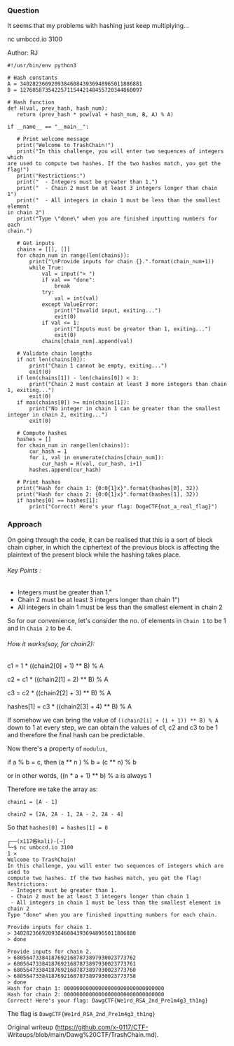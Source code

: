 ### Question  
It seems that my problems with hashing just keep multiplying...  
  
nc umbccd.io 3100  
  
Author: RJ  
```  
#!/usr/bin/env python3

# Hash constants  
A = 340282366920938460843936948965011886881  
B = 127605873542257115442148455720344860097

# Hash function  
def H(val, prev_hash, hash_num):  
   return (prev_hash * pow(val + hash_num, B, A) % A)

if __name__ == "__main__":

   # Print welcome message  
   print("Welcome to TrashChain!")  
   print("In this challenge, you will enter two sequences of integers which
are used to compute two hashes. If the two hashes match, you get the flag!")  
   print("Restrictions:")  
   print("  - Integers must be greater than 1.")  
   print("  - Chain 2 must be at least 3 integers longer than chain 1")  
   print("  - All integers in chain 1 must be less than the smallest element
in chain 2")  
   print("Type \"done\" when you are finished inputting numbers for each
chain.")

   # Get inputs  
   chains = [[], []]  
   for chain_num in range(len(chains)):  
       print("\nProvide inputs for chain {}.".format(chain_num+1))  
       while True:  
           val = input("> ")  
           if val == "done":  
               break  
           try:  
               val = int(val)  
           except ValueError:  
               print("Invalid input, exiting...")  
               exit(0)  
           if val <= 1:  
               print("Inputs must be greater than 1, exiting...")  
               exit(0)  
           chains[chain_num].append(val)

   # Validate chain lengths  
   if not len(chains[0]):  
       print("Chain 1 cannot be empty, exiting...")  
       exit(0)  
   if len(chains[1]) - len(chains[0]) < 3:  
       print("Chain 2 must contain at least 3 more integers than chain 1, exiting...")  
       exit(0)  
   if max(chains[0]) >= min(chains[1]):  
       print("No integer in chain 1 can be greater than the smallest integer in chain 2, exiting...")  
       exit(0)

   # Compute hashes  
   hashes = []  
   for chain_num in range(len(chains)):  
       cur_hash = 1  
       for i, val in enumerate(chains[chain_num]):  
           cur_hash = H(val, cur_hash, i+1)  
       hashes.append(cur_hash)

   # Print hashes  
   print("Hash for chain 1: {0:0{1}x}".format(hashes[0], 32))  
   print("Hash for chain 2: {0:0{1}x}".format(hashes[1], 32))  
   if hashes[0] == hashes[1]:  
       print("Correct! Here's your flag: DogeCTF{not_a_real_flag}")  
```  
### Approach  
On going through the code, it can be realised that this is a sort of block
chain cipher, in which the ciphertext of the previous block is affecting the
plaintext of the present block while the hashing takes place.  
###### Key Points :  
- Integers must be greater than 1."  
- Chain 2 must be at least 3 integers longer than chain 1")  
- All integers in chain 1 must be less than the smallest element in chain 2

So for our convenience, let's consider the no. of elements in `Chain 1` to be
1 and in `Chain 2` to be 4.

###### How it works(say, for chain2):  
c1 = 1 * ((chain2[0] + 1) ** B) % A  
  
c2 = c1 * ((chain2[1] + 2) ** B) % A  
  
c3 = c2 * ((chain2[2] + 3) ** B) % A  
  
hashes[1] = c3 * ((chain2[3] + 4) ** B) % A  

If somehow we can bring the value of `((chain2[i] + (i + 1)) ** B) % A` down
to 1 at every step, we can obtain the values of c1, c2 and c3 to be 1 and
therefore the final hash can be predictable.

Now there's a property of `modulus`,  
  
if a % b = c, then (a ** n ) % b = (c ** n) % b  
  
or in other words, ((n * a + 1) ** b) % a is always 1

Therefore we take the array as:  
  
`chain1 = [A - 1]`  
  
`chain2 = [2A, 2A - 1, 2A - 2, 2A - 4]`  
  
So that `hashes[0] = hashes[1] = 0`

```  
┌──(x117㉿kali)-[~]  
└─$ nc umbccd.io 3100
1 ⨯  
Welcome to TrashChain!  
In this challenge, you will enter two sequences of integers which are used to
compute two hashes. If the two hashes match, you get the flag!  
Restrictions:  
 - Integers must be greater than 1.  
 - Chain 2 must be at least 3 integers longer than chain 1  
 - All integers in chain 1 must be less than the smallest element in chain 2  
Type "done" when you are finished inputting numbers for each chain.

Provide inputs for chain 1.  
> 340282366920938460843936948965011886880  
> done

Provide inputs for chain 2.  
> 680564733841876921687873897930023773762  
> 680564733841876921687873897930023773761  
> 680564733841876921687873897930023773760  
> 680564733841876921687873897930023773758  
> done  
Hash for chain 1: 00000000000000000000000000000000  
Hash for chain 2: 00000000000000000000000000000000  
Correct! Here's your flag: DawgCTF{We1rd_RSA_2nd_Pre1m4g3_th1ng}  
```  
The flag is `DawgCTF{We1rd_RSA_2nd_Pre1m4g3_th1ng}`  

Original writeup (https://github.com/x-0117/CTF-
Writeups/blob/main/Dawg%20CTF/TrashChain.md).